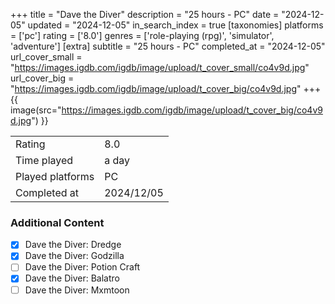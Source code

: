 +++
title = "Dave the Diver"
description = "25 hours - PC"
date = "2024-12-05"
updated = "2024-12-05"
in_search_index = true
[taxonomies]
platforms = ['pc']
rating = ['8.0']
genres = ['role-playing (rpg)', 'simulator', 'adventure']
[extra]
subtitle = "25 hours - PC"
completed_at = "2024-12-05"
url_cover_small = "https://images.igdb.com/igdb/image/upload/t_cover_small/co4v9d.jpg"
url_cover_big = "https://images.igdb.com/igdb/image/upload/t_cover_big/co4v9d.jpg"
+++
{{ image(src="https://images.igdb.com/igdb/image/upload/t_cover_big/co4v9d.jpg") }}

|              |            |
| ------------ | ---------- |
| Rating       | 8.0 |
| Time played  | a day |
| Played platforms    | PC |
| Completed at | 2024/12/05 |


### Additional Content


- [x] Dave the Diver: Dredge
- [x] Dave the Diver: Godzilla
- [ ] Dave the Diver: Potion Craft
- [x] Dave the Diver: Balatro
- [ ] Dave the Diver: Mxmtoon